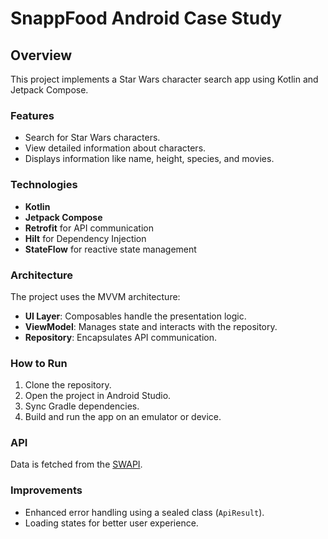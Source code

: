 # SnappFood Android Case Study

## Overview
This project implements a Star Wars character search app using Kotlin and Jetpack Compose.

### Features
- Search for Star Wars characters.
- View detailed information about characters.
- Displays information like name, height, species, and movies.

### Technologies
- **Kotlin**
- **Jetpack Compose**
- **Retrofit** for API communication
- **Hilt** for Dependency Injection
- **StateFlow** for reactive state management

### Architecture
The project uses the MVVM architecture:
- **UI Layer**: Composables handle the presentation logic.
- **ViewModel**: Manages state and interacts with the repository.
- **Repository**: Encapsulates API communication.

### How to Run
1. Clone the repository.
2. Open the project in Android Studio.
3. Sync Gradle dependencies.
4. Build and run the app on an emulator or device.

### API
Data is fetched from the [SWAPI](https://swapi.dev/).

### Improvements
- Enhanced error handling using a sealed class (`ApiResult`).
- Loading states for better user experience.
